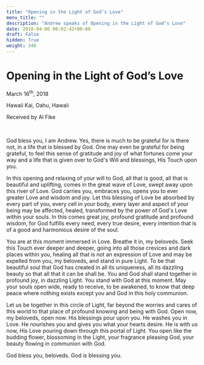 ```yaml
---
title: "Opening in the Light of God’s Love"
menu_title: ""
description: "Andrew speaks of Opening in the Light of God’s Love"
date: 2018-04-06 00:02:42+00:00
draft: False
hidden: True
weight: 340
---
```

# Opening in the Light of God’s Love

March 16<sup>th</sup>, 2018

Hawaii Kai, Oahu, Hawaii

Received by Al Fike

 

God bless you, I am Andrew. Yes, there is much to be grateful for is there not, in a life that is blessed by God. One may even be grateful for being grateful, to feel this sense of gratitude and joy of what fortunes come your way and a life that is given over to God's Will and blessings, His Touch upon you.

In this opening and relaxing of your will to God, all that is good, all that is beautiful and uplifting, comes in the great wave of Love, swept away upon this river of Love. God carries you, embraces you, opens you to ever greater Love and wisdom and joy. Let this blessing of Love be absorbed by every part of you, every cell in your body, every layer and aspect of your being may be affected, healed, transformed by the power of God's Love within your souls. In this comes great joy, profound gratitude and profound wisdom, for God fulfills every need, every true desire, every intention that is of a good and harmonious desire of the soul.

You are at this moment immersed in Love. Breathe it in, my beloveds. Seek this Touch ever deeper and deeper, going into all those crevices and dark places within you, healing all that is not an expression of Love and may be expelled from you, my beloveds, and stand in pure Light. To be that beautiful soul that God has created in all its uniqueness, all its dazzling beauty so that all that it can be shall be. You and God shall stand together in profound joy, in dazzling Light. You stand with God at this moment. May your souls open wide, ready to receive, to be awakened, to know that deep peace where nothing exists except you and God in this holy communion.

Let us be together in this circle of Light, far beyond the worries and cares of this world to that place of profound knowing and being with God. Open now, my beloveds, open now. His blessings pour upon you. He washes you in Love. He nourishes you and gives you what your hearts desire. He is with us now, His Love pouring down through this portal of Light. You open like the budding flower, blossoming in the Light, your fragrance pleasing God, your beauty flowing in communion with God.

God bless you, beloveds. God is blessing you.
